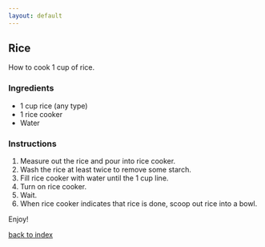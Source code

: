 ```yaml
---
layout: default
---
```


<!---
This is a comment. Note the triple dash to start, but double to end
-->

## Rice
<!---
Put your name or github username somewhere
-->
How to cook 1 cup of rice.

### Ingredients
- 1 cup rice (any type)
- 1 rice cooker
- Water

### Instructions
1. Measure out the rice and pour into rice cooker.
2. Wash the rice at least twice to remove some starch.
3. Fill rice cooker with water until the 1 cup line.
4. Turn on rice cooker.
5. Wait.
6. When rice cooker indicates that rice is done, scoop out rice into a bowl.

Enjoy!

<!--
Keep this link to return to the index
-->
[back to index](../)
